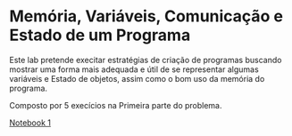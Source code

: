 # Memória, Variáveis, Comunicação e Estado de um Programa

Este lab pretende execitar estratégias de criação de programas buscando mostrar uma forma mais adequada e útil de se representar algumas variáveis e Estado de objetos, assim como o bom uso da memória do programa.

Composto por 5 execícios na Primeira parte do problema.

[Notebook 1](/lab01/notebook/emprestimo01-ra231391.ipynb)
